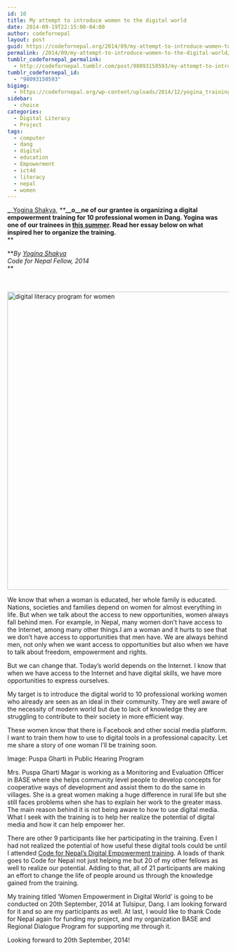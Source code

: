 ```yaml
---
id: 10
title: My attempt to introduce women to the digital world
date: 2014-09-19T22:15:00-04:00
author: codefornepal
layout: post
guid: https://codefornepal.org/2014/09/my-attempt-to-introduce-women-to-the-digital-world/
permalink: /2014/09/my-attempt-to-introduce-women-to-the-digital-world/
tumblr_codefornepal_permalink:
  - http://codefornepal.tumblr.com/post/98093150593/my-attempt-to-introduce-women-to-the-digital-world
tumblr_codefornepal_id:
  - "98093150593"
bigimg:
  - https://codefornepal.org/wp-content/uploads/2014/12/yogina_training.jpg
sidebar:
  - choice
categories:
  - Digital Literacy
  - Project
tags:
  - computer
  - dang
  - digital
  - education
  - Empowerment
  - ict4d
  - literacy
  - nepal
  - women
---
```

**_**_<a href="https://twitter.com/YoginaShakya" target="_blank">Yogina Shakya,</a> _**_**__o__ne of our grantee is organizing a digital empowerment training for 10 professional women in Dang. Yogina was one of our trainees in <a href="https://codefornepal.org/post/90988738253/digital-empowerment-training-summer-2014" target="_blank">this summer</a>. Read her essay below on what inspired her to organize the training.**  
** 

**_By <a href="https://twitter.com/YoginaShakya" target="_blank">Yogina Shakya</a>_  
_Code for Nepal Fellow, 2014_  
** 

&nbsp;

[<img class="alignnone size-full wp-image-124" src="https://codefornepal.org/wp-content/uploads/2014/12/yogina_training.jpg" alt="digital literacy program for women" width="905" height="679" srcset="https://codefornepal.org/wp-content/uploads/2014/12/yogina_training.jpg 905w, https://codefornepal.org/wp-content/uploads/2014/12/yogina_training-300x225.jpg 300w" sizes="(max-width: 905px) 100vw, 905px" />](https://codefornepal.org/wp-content/uploads/2014/12/yogina_training.jpg)

We know that when a woman is educated, her whole family is educated. Nations, societies and families depend on women for almost everything in life. But when we talk about the access to new opportunities, women always fall behind men. For example, in Nepal, many women don’t have access to the Internet, among many other things.<!-- more -->I am a woman and it hurts to see that we don’t have access to opportunities that men have. We are always behind men, not only when we want access to opportunities but also when we have to talk about freedom, empowerment and rights.

But we can change that. Today’s world depends on the Internet. I know that when we have access to the Internet and have digital skills, we have more opportunities to express ourselves.

My target is to introduce the digital world to 10 professional working women who already are seen as an ideal in their community. They are well aware of the necessity of modern world but due to lack of knowledge they are struggling to contribute to their society in more efficient way.

These women know that there is Facebook and other social media platform. I want to train them how to use to digital tools in a professional capacity. Let me share a story of one woman I’ll be training soon.

Image: Puspa Gharti in Public Hearing Program

Mrs. Puspa Gharti Magar is working as a Monitoring and Evaluation Officer in BASE where she helps community level people to develop concepts for cooperative ways of development and assist them to do the same in villages. She is a great women making a huge difference in rural life but she still faces problems when she has to explain her work to the greater mass. The main reason behind it is not being aware to how to use digital media. What I seek with the training is to help her realize the potential of digital media and how it can help empower her.

There are other 9 participants like her participating in the training. Even I had not realized the potential of how useful these digital tools could be until I attended <a href="https://codefornepal.org/post/90988738253/digital-empowerment-training-summer-2014" target="_blank">Code for Nepal’s Digital Empowerment training</a>. A loads of thank goes to Code for Nepal not just helping me but 20 of my other fellows as well to realize our potential. Adding to that, all of 21 participants are making an effort to change the life of people around us through the knowledge gained from the training.

My training titled ‘Women Empowerment in Digital World’ is going to be conducted on 20th September, 2014 at Tulsipur, Dang. I am looking forward for it and so are my participants as well. At last, I would like to thank Code for Nepal again for funding my project, and my organization BASE and Regional Dialogue Program for supporting me through it.

Looking forward to 20th September, 2014!